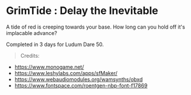 # GrimTide : Delay the Inevitable

A tide of red is creeping towards your base. How long can you hold off it's implacable advance?

Completed in 3 days for Ludum Dare 50. 


> Credits:

* https://www.monogame.net/
* https://www.leshylabs.com/apps/sfMaker/
* https://www.webaudiomodules.org/wamsynths/obxd
* https://www.fontspace.com/roentgen-nbp-font-f17869

